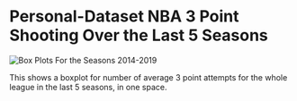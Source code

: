 # Personal-Dataset NBA 3 Point Shooting Over the Last 5 Seasons



![Box Plots For the Seasons 2014-2019](https://github.com/kianwazzu/Personal-Dataset/blob/master/all%20seasons%20boxplots.png)

This shows a boxplot for number of average 3 point attempts for the whole league in the last 5 seasons, in one space.
